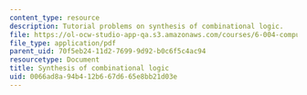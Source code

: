 ```yaml
---
content_type: resource
description: Tutorial problems on synthesis of combinational logic.
file: https://ol-ocw-studio-app-qa.s3.amazonaws.com/courses/6-004-computation-structures-spring-2009/0066ad8a94b412b667d665e8bb21d03e_MIT6_004s09_tutor05.pdf
file_type: application/pdf
parent_uid: 70f5eb24-11d2-7699-9d92-b0c6f5c4ac94
resourcetype: Document
title: Synthesis of combinational logic
uid: 0066ad8a-94b4-12b6-67d6-65e8bb21d03e
---
```

